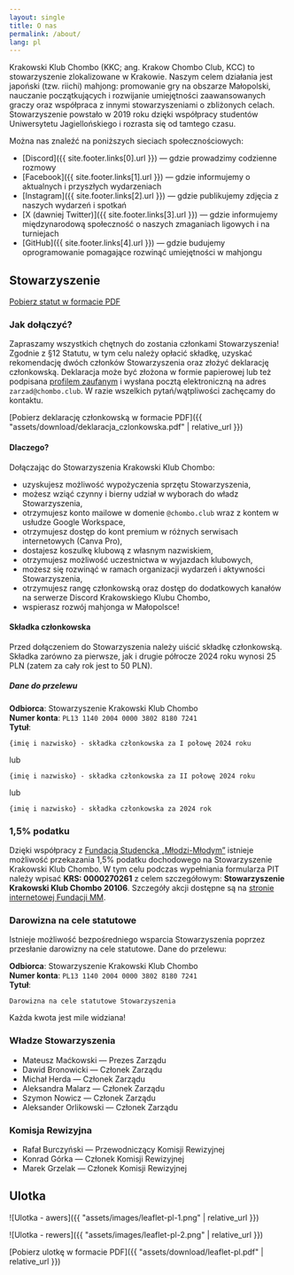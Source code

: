 ```yaml
---
layout: single
title: O nas
permalink: /about/
lang: pl
---
```


Krakowski Klub Chombo (KKC; ang. Krakow Chombo Club, KCC) to stowarzyszenie zlokalizowane w Krakowie. Naszym celem działania jest japoński (tzw. riichi) mahjong: promowanie gry na obszarze Małopolski, nauczanie początkujących i rozwijanie umiejętności zaawansowanych graczy oraz współpraca z innymi stowarzyszeniami o zbliżonych celach. Stowarzyszenie powstało w 2019 roku dzięki współpracy studentów Uniwersytetu Jagiellońskiego i rozrasta się od tamtego czasu.

Można nas znaleźć na poniższych sieciach społecznościowych:
* [Discord]({{ site.footer.links[0].url }}) — gdzie prowadzimy codzienne rozmowy
* [Facebook]({{ site.footer.links[1].url }}) — gdzie informujemy o aktualnych i przyszłych wydarzeniach
* [Instagram]({{ site.footer.links[2].url }}) — gdzie publikujemy zdjęcia z naszych wydarzeń i spotkań
* [X (dawniej Twitter)]({{ site.footer.links[3].url }}) — gdzie informujemy międzynarodową społeczność o naszych zmaganiach ligowych i na turniejach
* [GitHub]({{ site.footer.links[4].url }}) — gdzie budujemy oprogramowanie pomagające rozwinąć umiejętności w mahjongu

## Stowarzyszenie

[Pobierz statut w formacie PDF](https://github.com/riichi/statute-pl/releases/download/release-2024-06-27/statut.pdf)

### Jak dołączyć?

Zapraszamy wszystkich chętnych do zostania członkami Stowarzyszenia!
Zgodnie z §12 Statutu, w tym celu należy opłacić składkę, uzyskać rekomendację dwóch członków Stowarzyszenia oraz złożyć deklarację członkowską.
Deklaracja może być złożona w formie papierowej lub też podpisana [profilem zaufanym](https://www.gov.pl/web/profilzaufany) i wysłana pocztą elektroniczną na adres `zarzad@chombo.club`.
W razie wszelkich pytań/wątpliwości zachęcamy do kontaktu.

[Pobierz deklarację członkowską w formacie PDF]({{ "assets/download/deklaracja_czlonkowska.pdf" | relative_url }})

#### Dlaczego?

Dołączając do Stowarzyszenia Krakowski Klub Chombo:

* uzyskujesz możliwość wypożyczenia sprzętu Stowarzyszenia,
* możesz wziąć czynny i bierny udział w wyborach do władz Stowarzyszenia,
* otrzymujesz konto mailowe w domenie `@chombo.club` wraz z kontem w usłudze Google Workspace,
* otrzymujesz dostęp do kont premium w różnych serwisach internetowych (Canva Pro),
* dostajesz koszulkę klubową z własnym nazwiskiem,
* otrzymujesz możliwość uczestnictwa w wyjazdach klubowych,
* możesz się rozwinąć w ramach organizacji wydarzeń i aktywności Stowarzyszenia,
* otrzymujesz rangę członkowską oraz dostęp do dodatkowych kanałów na serwerze Discord Krakowskiego Klubu Chombo,
* wspierasz rozwój mahjonga w Małopolsce!

#### Składka członkowska

Przed dołączeniem do Stowarzyszenia należy uiścić składkę członkowską.
Składka zarówno za pierwsze, jak i drugie półrocze 2024 roku wynosi 25 PLN (zatem za cały rok jest to 50 PLN).

##### Dane do przelewu

**Odbiorca**: Stowarzyszenie Krakowski Klub Chombo \
**Numer konta**: `PL13 1140 2004 0000 3802 8180 7241` \
**Tytuł**:
```
{imię i nazwisko} - składka członkowska za I połowę 2024 roku
```

lub
```
{imię i nazwisko} - składka członkowska za II połowę 2024 roku
```

lub
```
{imię i nazwisko} - składka członkowska za 2024 rok
```

### 1,5% podatku

Dzięki współpracy z [Fundacją Studencką „Młodzi-Młodym”](https://fsmm.pl/) istnieje możliwość przekazania 1,5% podatku dochodowego na Stowarzyszenie Krakowski Klub Chombo.
W tym celu podczas wypełniania formularza PIT należy wpisać **KRS: 0000270261** z celem szczegółowym: **Stowarzyszenie Krakowski Klub Chombo 20106**.
Szczegóły akcji dostępne są na [stronie internetowej Fundacji MM](https://fsmm.pl/20106/zagraj_z_nami_w_mahjonga).

### Darowizna na cele statutowe

Istnieje możliwość bezpośredniego wsparcia Stowarzyszenia poprzez przesłanie darowizny na cele statutowe.
Dane do przelewu:

**Odbiorca**: Stowarzyszenie Krakowski Klub Chombo \
**Numer konta**: `PL13 1140 2004 0000 3802 8180 7241` \
**Tytuł**:
```
Darowizna na cele statutowe Stowarzyszenia
```

Każda kwota jest mile widziana!

### Władze Stowarzyszenia

* Mateusz Maćkowski — Prezes Zarządu
* Dawid Bronowicki — Członek Zarządu
* Michał Herda — Członek Zarządu
* Aleksandra Malarz — Członek Zarządu
* Szymon Nowicz — Członek Zarządu
* Aleksander Orlikowski — Członek Zarządu

### Komisja Rewizyjna

* Rafał Burczyński — Przewodniczący Komisji Rewizyjnej
* Konrad Górka — Członek Komisji Rewizyjnej
* Marek Grzelak — Członek Komisji Rewizyjnej

## Ulotka

![Ulotka - awers]({{ "assets/images/leaflet-pl-1.png" | relative_url }})

![Ulotka - rewers]({{ "assets/images/leaflet-pl-2.png" | relative_url }})

[Pobierz ulotkę w formacie PDF]({{ "assets/download/leaflet-pl.pdf" | relative_url }})
